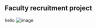 ## Faculty recruitment project

hello ![image](https://github.com/sai1027/Faculty_recruitment/assets/74228037/b593fab3-4192-48aa-8871-dbd621db8b04)
